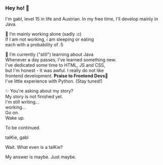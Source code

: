 ### Hey ho! 🚀
I'm gabl, level 15 in life and Austrian.
In my free time, I'll develop mainly in Java.

  🔭 I’m mainly working alone (sadly :c)<br>
  If I am not working, i am sleeping or eating<br>
  each with a probability of .5<br>

  🌱 I’m currently ("still") learning about Java<br>
  Whenever a day passes, I've learned something new.<br>
  I've dedicated some time to HTML, JS and CSS,<br>
  but I'm honest - It was awful. I really do not like<br>
  frontend development. <b>Praise to Frontend Devs</b>🎉<br>
  I've little experience with Python. (Stay tuned!) 
  
  ✨ You're asking about my story?<br>
  My story is not finished yet.<br>
  I'm still writing...<br>
  working...<br>
  Go on.<br>
  Wake up.
  
  To be continued.
  
  talKie, gabl

  Wait. What even is a talKie?
  
  My answer is maybe. Just maybe.
